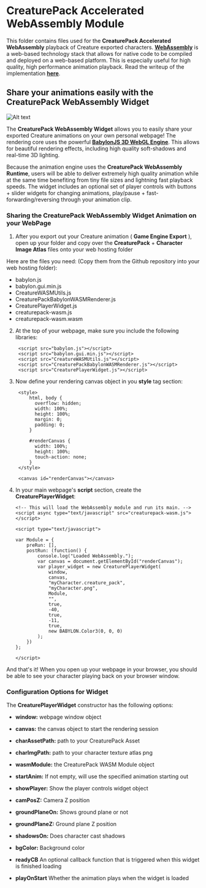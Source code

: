 # CreaturePack Accelerated WebAssembly Module

This folder contains files used for the **CreaturePack Accelerated WebAssembly** playback of Creature exported characters. [**WebAssembly**](http://webassembly.org/) is a web-based technology stack that allows for native code to be compiled and deployed on a web-based platform. This is especially useful for high quality, high performance animation playback. Read the writeup of the implementation **[here](<https://medium.com/@kestrelm/creaturepack-high-performance-2d-webgl-character-animation-with-webassembly-72c436bec86c>)**.

## Share your animations easily with the CreaturePack WebAssembly Widget

![Alt text](https://github.com/kestrelm/Creature_WebGL/blob/master/packPlayer.png)

The **CreaturePack WebAssembly Widget** allows you to easily share your exported Creature animations on your own personal webpage! The rendering core uses the powerful [**BabylonJS 3D WebGL Engine**](https://www.babylonjs.com/). This allows for beautiful rendering effects, including high quality soft-shadows and real-time 3D lighting.

Because the animation engine uses the **CreaturePack WebAssembly Runtime**, users will be able to deliver extremely high quality animation while at the same time benefiting from tiny file sizes and lightning fast playback speeds. The widget includes an optional set of player controls with buttons + slider widgets for changing animations, play/pause + fast-forwarding/reversing through your animation clip.

### Sharing the CreaturePack WebAssembly Widget Animation on your WebPage

1. After you export out your Creature animation ( **Game Engine Export** ), open up your folder and copy over the **CreaturePack** + **Character Image Atlas** files onto your web hosting folder

Here are the files you need: (Copy them from the Github repository into your web hosting folder):

- babylon.js
- babylon.gui.min.js
- CreatureWASMUtils.js
- CreaturePackBabylonWASMRenderer.js
- CreaturePlayerWidget.js
- creaturepack-wasm.js
- creaturepack-wasm.wasm


2. At the top of your webpage, make sure you include the following libraries:

        <script src="babylon.js"></script>
        <script src="babylon.gui.min.js"></script>
        <script src="CreatureWASMUtils.js"></script>        
        <script src="CreaturePackBabylonWASMRenderer.js"></script> 
		<script src="CreaturePlayerWidget.js"></script>      


3. Now define your rendering canvas object in you **style** tag section:

		<style>
			html, body {
			  overflow: hidden;
			  width: 100%;
			  height: 100%;
			  margin: 0;
			  padding: 0;
			}
  
			#renderCanvas {
			  width: 100%;
			  height: 100%;
			  touch-action: none;
			}
		</style>

        <canvas id="renderCanvas"></canvas>

4.  In your main webpage's **script** section, create the **CreaturePlayerWidget**:

	    <!-- This will load the WebAssembly module and run its main. --> 
		<script async type="text/javascript" src="creaturepack-wasm.js"></script>

        <script type="text/javascript">

        var Module = {
            preRun: [],
            postRun: (function() {
    			console.log("Loaded WebAssembly.");
    			var canvas = document.getElementById("renderCanvas");
    			var player_widget = new CreaturePlayerWidget(
    				window,
    				canvas,
    				"myCharacter.creature_pack",
    				"myCharacter.png",
    				Module,
    				"",
    				true,
    				-40,
    				true,
    				-11,
    				true,
    				new BABYLON.Color3(0, 0, 0)
    			);
            })
        };  

        </script>

And that's it! When you open up your webpage in your browser, you should be able to see your character playing back on your browser window.

### Configuration Options for Widget

The **CreaturePlayerWidget** constructor has the following options:

- **window:** webpage window object

- **canvas:** the canvas object to start the rendering session

- **charAssetPath:** path to your CreaturePack Asset

- **charImgPath:** path to your character texture atlas png

- **wasmModule:** the CreaturePack WASM Module object

- **startAnim:** If not empty, will use the specified animation starting out

- **showPlayer:** Show the player controls widget object

- **camPosZ:** Camera Z position

- **groundPlaneOn:** Shows ground plane or not

- **groundPlaneZ:** Ground plane Z position

- **shadowsOn:** Does character cast shadows

- **bgColor:** Background color

- **readyCB** An optional callback function that is triggered when this widget is finished loading

- **playOnStart** Whether the animation plays when the widget is loaded


    